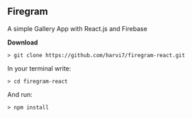 ## Firegram
A simple Gallery App with React.js and Firebase



**Download**

`> git clone https://github.com/harvi7/firegram-react.git`

In your terminal write:

`> cd firegram-react`

And run:

`> npm install`

